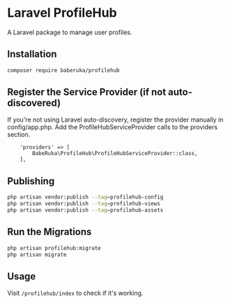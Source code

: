 # Laravel ProfileHub

A Laravel package to manage user profiles.

## Installation

```bash
composer require baberuka/profilehub
```

## Register the Service Provider (if not auto-discovered)
If you're not using Laravel auto-discovery, register the provider manually in config/app.php.
Add the ProfileHubServiceProvider calls to the providers section. 

```
    'providers' => [
        BabeRuka\ProfileHub\ProfileHubServiceProvider::class,
    ],
```
## Publishing

```bash
php artisan vendor:publish --tag=profilehub-config
php artisan vendor:publish --tag=profilehub-views
php artisan vendor:publish --tag=profilehub-assets

```
## Run the Migrations

```bash
php artisan profilehub:migrate
php artisan migrate
```
## Usage

Visit `/profilehub/index` to check if it's working.
